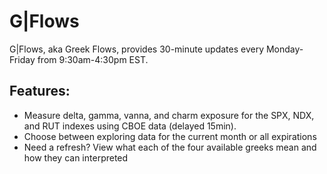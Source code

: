 # G|Flows

G|Flows, aka Greek Flows, provides 30-minute updates every Monday-Friday from 9:30am-4:30pm EST.

## Features:

- Measure delta, gamma, vanna, and charm exposure for the SPX, NDX, and RUT indexes using CBOE data (delayed 15min).
- Choose between exploring data for the current month or all expirations
- Need a refresh? View what each of the four available greeks mean and how they can interpreted
